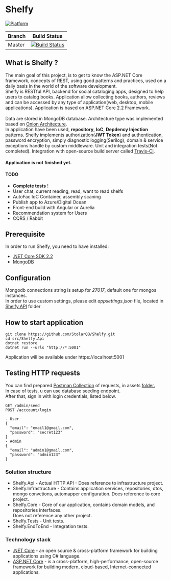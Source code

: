 # Shelfy

[![Platform](https://img.shields.io/badge/Platform-.NET%20Core%202.2-green.svg)](https://dotnet.microsoft.com/download)

Branch | Build Status
------------ | -------------
Master | [![Build Status](https://travis-ci.org/StolarQQ/Shelfy.svg?branch=master)](https://travis-ci.org/StolarQQ/Shelfy)

## What is Shelfy ?

The main goal of this project, is to get to know the ASP.NET Core framework, concepts of REST, using good patterns and practices, used on a daily basis in the world of the software development. <br>
Shelfy is RESTful API, backend for social cataloging apps, designed to help users to catalog books. Application allow collecting books, authors, reviews and can be accessed by any type of application(web, desktop, mobile applications). Application is based on ASP.NET Core 2.2 Framework. <br><br>
Data are stored in MongoDB database.
Architecture type was implemented based on [Onion Architecture](https://jeffreypalermo.com/2008/07/the-onion-architecture-part-1/). <br>In application have been used, __repository__, __IoC__, __Depdency Injection__ patterns. Shelfy implements authorization(__JWT Token__) and authentication, password encryption, simply diagnostic logging(Serilog), domain & service exceptions handle by custom middleware. Unit and integration tests(Not completed). Integration with open-source build server called [Travis-CI](https://travis-ci.org/). <br>

#### __Application is not finished yet.__

#### TODO
+ __Complete tests__ !
+ User chat, current reading, read, want to read shelfs
+ AutoFac IoC Container, assembly scaning
+ Publish app to Azure/Digital Ocean
+ Front-end build with Angular or Aurelia
+ Recommendation system for Users
+ CQRS / Rabbit


## Prerequisite
In order to run Shelfy, you need to have installed:
+ [.NET Core SDK 2.2](https://dotnet.microsoft.com/download/dotnet-core/2.2)
+ [MongoDB](https://www.mongodb.com/download-center/community)

## Configuration
Mongodb connections string is setup for *27017*, default one for mongos instances.  
In order to use custom settings, please edit *appsettings.json* file, located in [Shelfy.API](src/Shelfy.API) folder<br>

## How to start application
```
git clone https://github.com/StolarQQ/Shelfy.git
cd src/Shelfy.Api
dotnet restore 
dotnet run --urls "http://*:5001"
```
Application will be available under https://localhost:5001

## Testing HTTP requests
You can find prepared [Postman Collection](/assets/ShelfyCollection.postman_collection.json) of requests, in assets [folder.](/assets) <br>
In case of tests, u can use database seeding endpoint. <br>
After that, sign in with login credentials, listed below.
```
GET /admin/seed
POST /acccount/login

- User
{
  "email": "email1@gmail.com",
  "password": "secret123"
}
- Admin
{
  "email": "admin1@gmail.com",
  "password": "admin123"
}

```
### Solution structure
+ Shelfy.Api - Actual HTTP API - Does reference to infrastructure project.
+ Shelfy.Infrastructure - Contains application services, repositories, dtos, mongo convetions, automapper configuration. Does reference to core project. 
+ Shelfy.Core - Core of our application, contains domain models, and repositories interfaces. <br> Does not reference any other project.
+ Shelfy.Tests - Unit tests.
+ Shelfy.EndToEnd - Integration tests.

### Technology stack
+ [.NET Core](https://dotnet.microsoft.com/) - an open source & cross-platform framework for building applications using C# language.
+ [ASP.NET Core](https://docs.microsoft.com/en-us/aspnet/core/?view=aspnetcore-2.2) - is a cross-platform, high-performance, open-source framework for building modern, cloud-based, Internet-connected applications.



